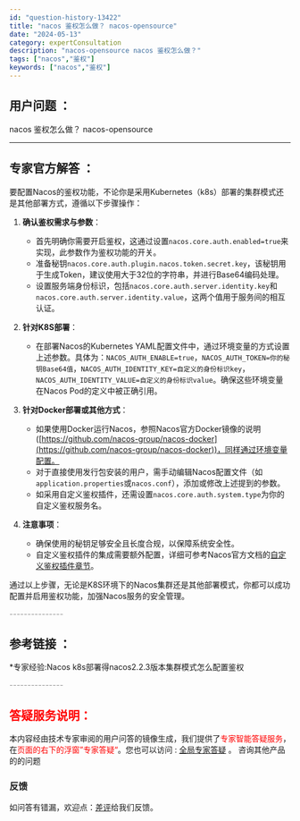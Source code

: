 ```yaml
---
id: "question-history-13422"
title: "nacos 鉴权怎么做？ nacos-opensource"
date: "2024-05-13"
category: expertConsultation
description: "nacos-opensource nacos 鉴权怎么做？"
tags: ["nacos","鉴权"]
keywords: ["nacos","鉴权"]
---
```


## 用户问题 ： 
 nacos 鉴权怎么做？ nacos-opensource 

---------------
## 专家官方解答 ：

要配置Nacos的鉴权功能，不论你是采用Kubernetes（k8s）部署的集群模式还是其他部署方式，遵循以下步骤操作：

1. **确认鉴权需求与参数**：
   - 首先明确你需要开启鉴权，这通过设置`nacos.core.auth.enabled=true`来实现，此参数作为鉴权功能的开关。
   - 准备秘钥`nacos.core.auth.plugin.nacos.token.secret.key`，该秘钥用于生成Token，建议使用大于32位的字符串，并进行Base64编码处理。
   - 设置服务端身份标识，包括`nacos.core.auth.server.identity.key`和`nacos.core.auth.server.identity.value`，这两个值用于服务间的相互认证。

2. **针对K8S部署**：
   - 在部署Nacos的Kubernetes YAML配置文件中，通过环境变量的方式设置上述参数。具体为：`NACOS_AUTH_ENABLE=true`，`NACOS_AUTH_TOKEN=你的秘钥Base64值`，`NACOS_AUTH_IDENTITY_KEY=自定义的身份标识key`，`NACOS_AUTH_IDENTITY_VALUE=自定义的身份标识value`。确保这些环境变量在Nacos Pod的定义中被正确引用。

3. **针对Docker部署或其他方式**：
   - 如果使用Docker运行Nacos，参照Nacos官方Docker镜像的说明([https://github.com/nacos-group/nacos-docker](https://github.com/nacos-group/nacos-docker))，同样通过环境变量配置。
   - 对于直接使用发行包安装的用户，需手动编辑Nacos配置文件（如`application.properties`或`nacos.conf`），添加或修改上述提到的参数。
   - 如采用自定义鉴权插件，还需设置`nacos.core.auth.system.type`为你的自定义鉴权服务名。

4. **注意事项**：
   - 确保使用的秘钥足够安全且长度合规，以保障系统安全性。
   - 自定义鉴权插件的集成需要额外配置，详细可参考Nacos官方文档的[自定义鉴权插件章节](https://nacos.io/docs/latest/plugin/auth-plugin/)。

通过以上步骤，无论是K8S环境下的Nacos集群还是其他部署模式，你都可以成功配置并启用鉴权功能，加强Nacos服务的安全管理。


<font color="#949494">---------------</font> 


## 参考链接 ：

*专家经验:Nacos k8s部署得nacos2.2.3版本集群模式怎么配置鉴权 


 <font color="#949494">---------------</font> 
 


## <font color="#FF0000">答疑服务说明：</font> 

本内容经由技术专家审阅的用户问答的镜像生成，我们提供了<font color="#FF0000">专家智能答疑服务</font>，在<font color="#FF0000">页面的右下的浮窗”专家答疑“</font>。您也可以访问 : [全局专家答疑](https://opensource.alibaba.com/chatBot) 。 咨询其他产品的的问题

### 反馈
如问答有错漏，欢迎点：[差评](https://ai.nacos.io/user/feedbackByEnhancerGradePOJOID?enhancerGradePOJOId=13423)给我们反馈。
